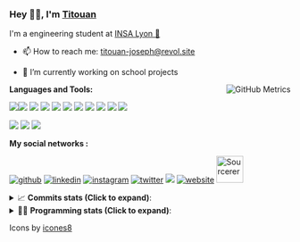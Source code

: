 <!--
**titouan-joseph/titouan-joseph** is a ✨ _special_ ✨ repository because its `README.md` (this file) appears on your GitHub profile.

Here are some ideas to get you started:

- 🔭 I’m currently working on ...
- 🌱 I’m currently learning ...
- 👯 I’m looking to collaborate on ...
- 🤔 I’m looking for help with ...
- 💬 Ask me about ...
- 📫 How to reach me: ...
- 😄 Pronouns: ...
- ⚡ Fun fact: ...
-->

### Hey 👋🏽, I'm [Titouan](https://github.com/Titouan-Joseph) 

I'm a engineering student at  [INSA Lyon 🦏](https://www.insa-lyon.fr/en/)

- 📫 How to reach me: [titouan-joseph@revol.site](mailto:titouan-joseph@revol.site)
- 🔭 I’m currently working on school projects


  <img align="right" alt="GitHub Metrics" src="https://metrics.lecoq.io/titouan-joseph" />

**Languages and Tools:**

[<img src="https://img.icons8.com/color/48/000000/python.png"/>]()[<img src="https://img.icons8.com/color/48/000000/java-coffee-cup-logo.png"/>]() [<img src="https://img.icons8.com/color/48/000000/c-programming.png"/>]() [<img src="https://img.icons8.com/color/48/000000/javascript.png"/>]() [<img src="https://img.icons8.com/color/48/000000/selenium-test-automation.png"/>]() [<img src="https://img.icons8.com/color/48/000000/git.png"/>]() [<img src="https://img.icons8.com/color/48/000000/console.png"/>]() [<img src="https://img.icons8.com/color/48/000000/android-os.png"/>]() [<img src="https://img.icons8.com/color/48/000000/pycharm.png"/>]() [<img src="https://img.icons8.com/color/48/000000/virtualbox.png"/>]() [<img src="https://img.icons8.com/color/48/000000/windows-10.png"/>]()

[<img src="https://img.icons8.com/color/48/000000/linux.png"/>]() [<img src="https://img.icons8.com/color/48/000000/nginx.png"/>]() [<img src="https://img.icons8.com/color/48/000000/raspberry-pi.png"/>]()

**My social networks :**

[<img src='https://img.icons8.com/fluent/48/000000/github.png' alt="github">](https://github.com/titouan-joseph)  [<img src='https://img.icons8.com/color/48/000000/linkedin.png' alt='linkedin'>](https://www.linkedin.com/in/titouan-joseph-revol/)  [<img src='https://img.icons8.com/color/48/000000/instagram-new.png' alt='instagram'>](https://www.instagram.com/tit_re/)  [<img src='https://img.icons8.com/color/48/000000/twitter.png' alt='twitter'>](https://twitter.com/josephrevol) [<img src="https://img.icons8.com/color/48/000000/facebook.png"/>](https://www.facebook.com/titre01) [<img src='https://img.icons8.com/fluent/48/000000/website.png' alt='website'>](https://titouan-joseph.revol.site) [<img src="https://sourcerer.io/icons/logo-sharing.svg" height="48px" alt="Sourcerer">](https://sourcerer.io/titouan-joseph) 

<details>
 <summary>📈 <b>Commits stats (Click to expand)</b>: </summary>
    <a href="https://sourcerer.io/titouan-joseph"><img src="https://img.shields.io/badge/Python-148%20commits-orange.svg" alt=""></a>
    <a href="https://sourcerer.io/titouan-joseph"><img src="https://img.shields.io/badge/Java-27%20commits-orange.svg" alt=""></a>
    <a href="https://sourcerer.io/titouan-joseph"><img src="https://img.shields.io/badge/C-23%20commits-orange.svg" alt=""></a>
    <a href="https://sourcerer.io/titouan-joseph"><img src="https://img.shields.io/badge/JavaScript-18%20commits-orange.svg" alt=""></a>
</details>


<details>
 <summary>👨‍💻 <b>Programming stats (Click to expand)</b>: </summary>
<!--START_SECTION:waka-->
**🐱 My Github Data** 

> 🏆 503 Contributions in the Year 2020
 > 
> 📦 17.9 kB Used in Github's Storage 
 > 
> 🚫 Not Opted to Hire
 > 
> 📜 23 Public Repositories
 > 
> 🔑 0 Private Repository 
 > 
**I'm an Early 🐤** 

```text
🌞 Morning    66 commits     ████░░░░░░░░░░░░░░░░░░░░░   15.68% 
🌆 Daytime    172 commits    ██████████░░░░░░░░░░░░░░░   40.86% 
🌃 Evening    136 commits    ████████░░░░░░░░░░░░░░░░░   32.3% 
🌙 Night      47 commits     ██░░░░░░░░░░░░░░░░░░░░░░░   11.16%

```
📅 **I'm Most Productive on Wednesday** 

```text
Monday       52 commits     ███░░░░░░░░░░░░░░░░░░░░░░   12.35% 
Tuesday      65 commits     ███░░░░░░░░░░░░░░░░░░░░░░   15.44% 
Wednesday    122 commits    ███████░░░░░░░░░░░░░░░░░░   28.98% 
Thursday     50 commits     ███░░░░░░░░░░░░░░░░░░░░░░   11.88% 
Friday       40 commits     ██░░░░░░░░░░░░░░░░░░░░░░░   9.5% 
Saturday     45 commits     ██░░░░░░░░░░░░░░░░░░░░░░░   10.69% 
Sunday       47 commits     ██░░░░░░░░░░░░░░░░░░░░░░░   11.16%

```


📊 **This Week I Spent My Time On** 

```text
⌚︎ Time Zone: Europe/Paris

💬 Programming Languages: 
Python                   14 hrs 37 mins      █████████████░░░░░░░░░░░░   51.67% 
Docker                   5 hrs 17 mins       ████░░░░░░░░░░░░░░░░░░░░░   18.69% 
YAML                     2 hrs 36 mins       ██░░░░░░░░░░░░░░░░░░░░░░░   9.21% 
C                        1 hr 48 mins        █░░░░░░░░░░░░░░░░░░░░░░░░   6.4% 
Matlab                   1 hr 23 mins        █░░░░░░░░░░░░░░░░░░░░░░░░   4.91%

🔥 Editors: 
PyCharmCore              14 hrs 14 mins      ████████████░░░░░░░░░░░░░   50.3% 
WebStorm                 10 hrs              ████████░░░░░░░░░░░░░░░░░   35.35% 
Atom                     3 hrs 16 mins       ███░░░░░░░░░░░░░░░░░░░░░░   11.57% 
PyCharm                  39 mins             ░░░░░░░░░░░░░░░░░░░░░░░░░   2.35% 
VS Code                  7 mins              ░░░░░░░░░░░░░░░░░░░░░░░░░   0.43%

🐱‍💻 Projects: 
PRS-4TC                  14 hrs 51 mins      █████████████░░░░░░░░░░░░   52.52% 
Assomaker-frontend       6 hrs 57 mins       ██████░░░░░░░░░░░░░░░░░░░   24.57% 
Assomaker-backend        3 hrs 3 mins        ██░░░░░░░░░░░░░░░░░░░░░░░   10.78% 
TP2                      1 hr 50 mins        █░░░░░░░░░░░░░░░░░░░░░░░░   6.5% 
LDPC                     1 hr 26 mins        █░░░░░░░░░░░░░░░░░░░░░░░░   5.07%

💻 Operating System: 
Windows                  28 hrs 17 mins      █████████████████████████   100.0%

```

**I Mostly Code in Python** 

```text
Python                   13 repos            ██████████████░░░░░░░░░░░   56.52% 
JavaScript               3 repos             ███░░░░░░░░░░░░░░░░░░░░░░   13.04% 
C                        2 repos             ██░░░░░░░░░░░░░░░░░░░░░░░   8.7% 
Go                       1 repo              █░░░░░░░░░░░░░░░░░░░░░░░░   4.35% 
Haskell                  1 repo              █░░░░░░░░░░░░░░░░░░░░░░░░   4.35%

```



<!--END_SECTION:waka-->

</details>

Icons by [icones8](https://icones8.fr/)